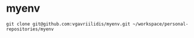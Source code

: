 # myenv
```
git clone git@github.com:vgavriilidis/myenv.git ~/workspace/personal-repositories/myenv
```

